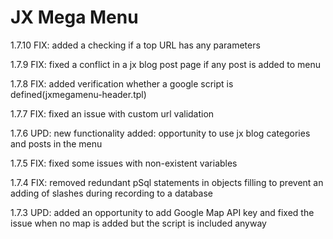 # JX Mega Menu

1.7.10
FIX: added a checking if a top URL has any parameters

1.7.9
FIX: fixed a conflict in a jx blog post page if any post is added to menu

1.7.8
FIX: added verification whether a google script is defined(jxmegamenu-header.tpl)

1.7.7
FIX: fixed an issue with custom url validation

1.7.6
UPD: new functionality added: opportunity to use jx blog categories and posts in the menu

1.7.5
FIX: fixed some issues with non-existent variables

1.7.4
FIX: removed redundant pSql statements in objects filling to prevent an adding of slashes during recording to a database

1.7.3
UPD: added an opportunity to add Google Map API key and fixed the issue when no map is added but the script is included anyway